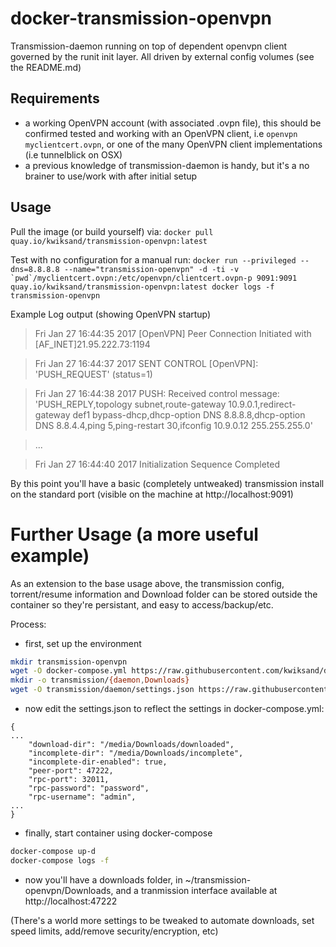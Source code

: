 # docker-transmission-openvpn

Transmission-daemon running on top of dependent openvpn client governed by the runit init layer. All driven by external config volumes (see the README.md)

## Requirements
* a working OpenVPN account (with associated .ovpn file), this should be confirmed tested and working with an OpenVPN client, i.e ```openvpn myclientcert.ovpn```, or one of the many OpenVPN client implementations (i.e tunnelblick on OSX)
* a previous knowledge of transmission-daemon is handy, but it's a no brainer to use/work with after initial setup

## Usage
Pull the image (or build yourself) via:
```docker pull quay.io/kwiksand/transmission-openvpn:latest```

Test with no configuration for a manual run:
```docker run --privileged --dns=8.8.8.8 --name="transmission-openvpn" -d -ti -v `pwd`/myclientcert.ovpn:/etc/openvpn/clientcert.ovpn-p 9091:9091 quay.io/kwiksand/transmission-openvpn:latest
docker logs -f transmission-openvpn```

Example Log output (showing OpenVPN startup)
> Fri Jan 27 16:44:35 2017 [OpenVPN] Peer Connection Initiated with [AF_INET]21.95.222.73:1194

> Fri Jan 27 16:44:37 2017 SENT CONTROL [OpenVPN]: 'PUSH_REQUEST' (status=1)

> Fri Jan 27 16:44:38 2017 PUSH: Received control message: 'PUSH_REPLY,topology subnet,route-gateway 10.9.0.1,redirect-gateway def1 bypass-dhcp,dhcp-option DNS 8.8.8.8,dhcp-option DNS 8.8.4.4,ping 5,ping-restart 30,ifconfig 10.9.0.12 255.255.255.0'

> ...

> Fri Jan 27 16:44:40 2017 Initialization Sequence Completed

By this point you'll have a basic (completely untweaked) transmission install on the standard port (visible on the machine at http://localhost:9091)

# Further Usage (a more useful example)
As an extension to the base usage above, the transmission config, torrent/resume information and Download folder can be stored outside the container so they're persistant, and easy to access/backup/etc.

Process:
* first, set up the environment
```bash
mkdir transmission-openvpn 
wget -O docker-compose.yml https://raw.githubusercontent.com/kwiksand/docker-transmission-openvpn/master/docker-compose.yml-example
mkdir -o transmission/{daemon,Downloads}
wget -O transmission/daemon/settings.json https://raw.githubusercontent.com/kwiksand/docker-transmission-openvpn/master/examples/transmission-daemon/settings.json
```

* now edit the settings.json to reflect the settings in docker-compose.yml:
```
{
...
    "download-dir": "/media/Downloads/downloaded",
    "incomplete-dir": "/media/Downloads/incomplete",
    "incomplete-dir-enabled": true,
    "peer-port": 47222,
    "rpc-port": 32011,
    "rpc-password": "password",
    "rpc-username": "admin",
...
}
```

* finally, start container using docker-compose
```bash
docker-compose up-d
docker-compose logs -f
```

* now you'll have a downloads folder, in ~/transmission-openvpn/Downloads, and a tranmission interface available at http://localhost:47222

(There's a world more settings to be tweaked to automate downloads, set speed limits, add/remove security/encryption, etc)
